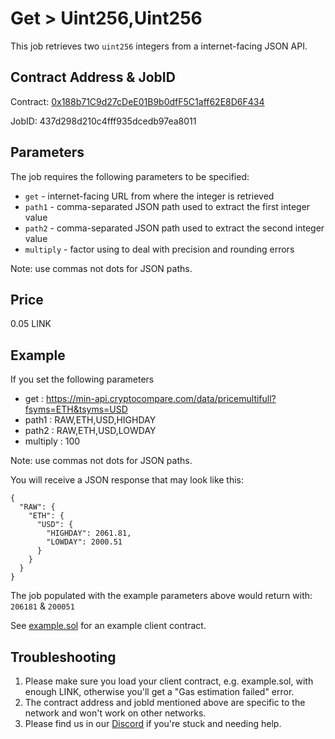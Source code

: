 # Get > Uint256,Uint256

This job retrieves two `uint256` integers from a internet-facing JSON API.

## Contract Address & JobID
  
Contract: [0x188b71C9d27cDeE01B9b0dfF5C1aff62E8D6F434](https://mumbai.polygonscan.com/address/0x188b71C9d27cDeE01B9b0dfF5C1aff62E8D6F434)

JobID: 437d298d210c4fff935dcedb97ea8011

## Parameters

The job requires the following parameters to be specified:

* `get` - internet-facing URL from where the integer is retrieved
* `path1` - comma-separated JSON path used to extract the first integer value
* `path2` - comma-separated JSON path used to extract the second integer value
* `multiply` - factor using to deal with precision and rounding errors

Note: use commas not dots for JSON paths.

## Price

0.05 LINK

## Example

If you set the following parameters

* get : https://min-api.cryptocompare.com/data/pricemultifull?fsyms=ETH&tsyms=USD
* path1 : RAW,ETH,USD,HIGHDAY
* path2 : RAW,ETH,USD,LOWDAY
* multiply : 100

Note: use commas not dots for JSON paths.

You will receive a JSON response that may look like this:

    {
      "RAW": {
        "ETH": {
          "USD": {
            "HIGHDAY": 2061.81,
            "LOWDAY": 2000.51
          }
        }
      }
    }

The job populated with the example parameters above would return with: `206181` & `200051`

See [example.sol](example.sol) for an example client contract.

## Troubleshooting

1. Please make sure you load your client contract, e.g. example.sol, with enough LINK, otherwise you'll get a "Gas estimation failed" error.
2. The contract address and jobId mentioned above are specific to the network and won't work on other networks.
3. Please find us in our [Discord](https://discord.gg/2bSBwJDJ) if you're stuck and needing help. 